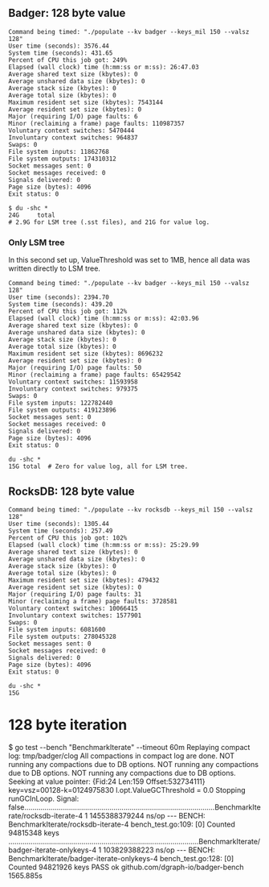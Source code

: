 ## Badger: 128 byte value

```
Command being timed: "./populate --kv badger --keys_mil 150 --valsz 128"
User time (seconds): 3576.44
System time (seconds): 431.65
Percent of CPU this job got: 249%
Elapsed (wall clock) time (h:mm:ss or m:ss): 26:47.03
Average shared text size (kbytes): 0
Average unshared data size (kbytes): 0
Average stack size (kbytes): 0
Average total size (kbytes): 0
Maximum resident set size (kbytes): 7543144
Average resident set size (kbytes): 0
Major (requiring I/O) page faults: 6
Minor (reclaiming a frame) page faults: 110987357
Voluntary context switches: 5470444
Involuntary context switches: 964837
Swaps: 0
File system inputs: 11862768
File system outputs: 174310312
Socket messages sent: 0
Socket messages received: 0
Signals delivered: 0
Page size (bytes): 4096
Exit status: 0
```

```
$ du -shc *
24G     total
# 2.9G for LSM tree (.sst files), and 21G for value log.
```

### Only LSM tree

In this second set up, ValueThreshold was set to 1MB, hence all data was written directly to LSM tree.

```
Command being timed: "./populate --kv badger --keys_mil 150 --valsz 128"
User time (seconds): 2394.70
System time (seconds): 439.20
Percent of CPU this job got: 112%
Elapsed (wall clock) time (h:mm:ss or m:ss): 42:03.96
Average shared text size (kbytes): 0
Average unshared data size (kbytes): 0
Average stack size (kbytes): 0
Average total size (kbytes): 0
Maximum resident set size (kbytes): 8696232
Average resident set size (kbytes): 0
Major (requiring I/O) page faults: 50
Minor (reclaiming a frame) page faults: 65429542
Voluntary context switches: 11593958
Involuntary context switches: 979375
Swaps: 0
File system inputs: 122782440
File system outputs: 419123896
Socket messages sent: 0
Socket messages received: 0
Signals delivered: 0
Page size (bytes): 4096
Exit status: 0
```

```
du -shc *
15G total  # Zero for value log, all for LSM tree.
```

## RocksDB: 128 byte value

```
Command being timed: "./populate --kv rocksdb --keys_mil 150 --valsz 128"
User time (seconds): 1305.44
System time (seconds): 257.49
Percent of CPU this job got: 102%
Elapsed (wall clock) time (h:mm:ss or m:ss): 25:29.99
Average shared text size (kbytes): 0
Average unshared data size (kbytes): 0
Average stack size (kbytes): 0
Average total size (kbytes): 0
Maximum resident set size (kbytes): 479432
Average resident set size (kbytes): 0
Major (requiring I/O) page faults: 31
Minor (reclaiming a frame) page faults: 3728581
Voluntary context switches: 10066415
Involuntary context switches: 1577901
Swaps: 0
File system inputs: 6081600
File system outputs: 278045328
Socket messages sent: 0
Socket messages received: 0
Signals delivered: 0
Page size (bytes): 4096
Exit status: 0
```

```
du -shc *
15G
```

# 128 byte iteration
$ go test --bench "BenchmarkIterate" --timeout 60m
Replaying compact log: tmp/badger/clog
All compactions in compact log are done.
NOT running any compactions due to DB options.
NOT running any compactions due to DB options.
NOT running any compactions due to DB options.
Seeking at value pointer: {Fid:24 Len:159 Offset:532734111}
key=vsz=00128-k=0124975830
l.opt.ValueGCThreshold = 0.0
Stopping runGCInLoop. Signal: false..............................................................................................BenchmarkIterate/rocksdb-iterate-4                    1        1455388379244 ns/op
--- BENCH: BenchmarkIterate/rocksdb-iterate-4
        bench_test.go:109: 
                [0] Counted 94815348 keys
..............................................................................................BenchmarkIterate/badger-iterate-onlykeys-4               1        103829388223 ns/op
--- BENCH: BenchmarkIterate/badger-iterate-onlykeys-4
        bench_test.go:128: 
                [0] Counted 94821926 keys
PASS
ok      github.com/dgraph-io/badger-bench       1565.885s

